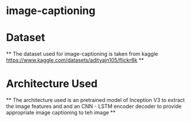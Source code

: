 # image-captioning

# Dataset

** The dataset used for image-captioning is taken from kaggle https://www.kaggle.com/datasets/adityajn105/flickr8k **

# Architecture Used
** The architecture used is an pretrained model of Inception V3 to extract the image features and and an CNN - LSTM encoder decoder to provide appropriate image captioning to teh image **
